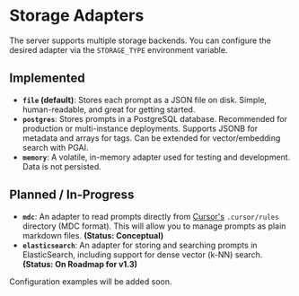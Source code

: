# Storage Adapters

The server supports multiple storage backends. You can configure the desired adapter via the `STORAGE_TYPE` environment variable.

## Implemented

*   **`file` (default)**: Stores each prompt as a JSON file on disk. Simple, human-readable, and great for getting started.
*   **`postgres`**: Stores prompts in a PostgreSQL database. Recommended for production or multi-instance deployments. Supports JSONB for metadata and arrays for tags. Can be extended for vector/embedding search with PGAI.
*   **`memory`**: A volatile, in-memory adapter used for testing and development. Data is not persisted.

## Planned / In-Progress

*   **`mdc`**: An adapter to read prompts directly from [Cursor's](https://cursor.sh/) `.cursor/rules` directory (MDC format). This will allow you to manage prompts as plain markdown files. **(Status: Conceptual)**
*   **`elasticsearch`**: An adapter for storing and searching prompts in ElasticSearch, including support for dense vector (k-NN) search. **(Status: On Roadmap for v1.3)**

Configuration examples will be added soon. 